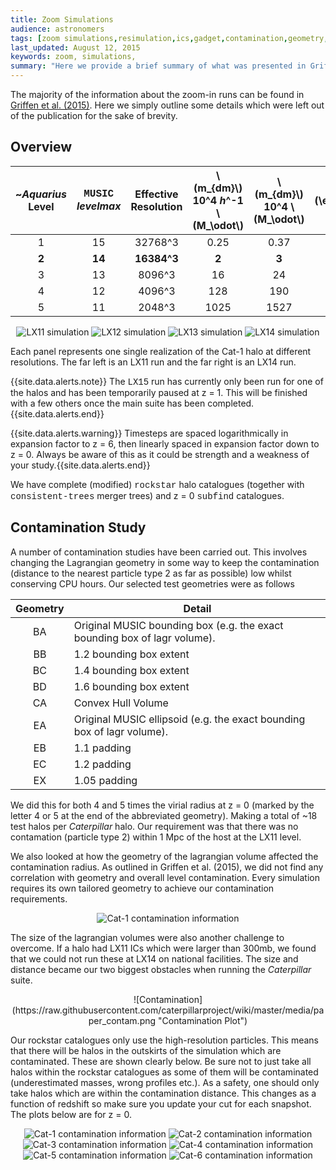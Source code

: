 ```yaml
---
title: Zoom Simulations
audience: astronomers
tags: [zoom simulations,resimulation,ics,gadget,contamination,geometry,lagangian]
last_updated: August 12, 2015
keywords: zoom, simulations, 
summary: "Here we provide a brief summary of what was presented in Griffen et al. (2015). We also present some extra details pertaining to the contamination study."
---
```


The majority of the information about the zoom-in runs can be found in [Griffen et al. (2015)](http://adsabs.harvard.edu/cgi-bin/bib_query?arXiv:1509.01255). Here we simply outline some details which were left out of the publication for the sake of brevity.

## Overview

<center>

~*Aquarius* <br> Level | <span style="font-family:Courier">MUSIC</span> <br> *levelmax* | Effective <br> Resolution | \\(m_{dm}\\) <br> 10^4 *h*^-1 \\(M_\odot\\) | \\(m_{dm}\\) <br> 10^4 \\(M_\odot\\) | \\(\epsilon_{dm}\\) <br> pc 
  :---: | :---: | :---: | :---: | :---: | :---: 
1 | 15 | 32768^3 | 0.25 | 0.37 | 36
**2** | **14** | **16384^3** | **2** | **3** | **76**
3 | 13 | 8096^3 | 16 | 24 | 152
4 | 12 | 4096^3 | 128 | 190 | 228
5 | 11 | 2048^3 | 1025 | 1527 | 452

<img title="LX11 simulation" src="images/Cat1_LX11.jpg" style="max-width: 200px;">
<img title="LX12 simulation" src="images/Cat1_LX12.jpg" style="max-width: 200px;">
<img title="LX13 simulation" src="images/Cat1_LX13.jpg" style="max-width: 200px;">
<img title="LX14 simulation" src="images/Cat1_LX14.jpg" style="max-width: 200px;">

</center>

Each panel represents one single realization of the Cat-1 halo at different resolutions. The far left is an LX11 run and the far right is an LX14 run.

{{site.data.alerts.note}} The <span style="font-family:Courier">LX15</span> run has currently only been run for one of the halos and has been temporarily paused at z = 1. This will be finished with a few others once the main suite has been completed.{{site.data.alerts.end}}

{{site.data.alerts.warning}} Timesteps are spaced logarithmically in expansion factor to z = 6, then linearly spaced in expansion factor down to z = 0. Always be aware of this as it could be strength and a weakness of your study.{{site.data.alerts.end}}

We have complete (modified) <span style="font-family:Courier">rockstar</span> halo catalogues (together with <span style="font-family:Courier">consistent-trees</span> merger trees) and z = 0 <span style="font-family:Courier">subfind</span> catalogues.

## Contamination Study

A number of contamination studies have been carried out. This involves changing the Lagrangian geometry in some way to keep the contamination (distance to the nearest particle type 2 as far as possible) low whilst conserving CPU hours. Our selected test geometries were as follows

<center>

|  Geometry           | Detail  |
:---: | ---
BA | Original MUSIC bounding box (e.g. the exact bounding box of lagr volume).
BB | 1.2 bounding box extent
BC | 1.4 bounding box extent
BD | 1.6 bounding box extent
CA | Convex Hull Volume
EA | Original MUSIC ellipsoid (e.g. the exact bounding box of lagr volume).
EB | 1.1 padding
EC | 1.2 padding
EX | 1.05 padding

</center>

We did this for both 4 and 5 times the virial radius at z = 0 (marked by the letter 4 or 5 at the end of the abbreviated geometry). Making a total of ~18 test halos per _Caterpillar_ halo. Our requirement was that there was no contamation (particle type 2) within 1 Mpc of the host at the LX11 level.

We also looked at how the geometry of the lagrangian volume affected the contamination radius. As outlined in Griffen et al. (2015), we did not find any correlation with geometry and overall level contamination. Every simulation requires its own tailored geometry to achieve our contamination requirements.

<center>

<img title="Cat-1 contamination information" src="images/paper_contamination.jpg" style="max-width: 400px;">

</center>

The size of the lagrangian volumes were also another challenge to overcome. If a halo had LX11 ICs which were larger than 300mb, we found that we could not run these at LX14 on national facilities. The size and distance became our two biggest obstacles when running the _Caterpillar_ suite.

<center>
![Contamination](https://raw.githubusercontent.com/caterpillarproject/wiki/master/media/paper_contam.png "Contamination Plot")
</center>

Our rockstar catalogues only use the high-resolution particles. This means that there will be halos in the outskirts of the simulation which are contaminated. These are shown clearly below. Be sure not to just take all halos within the rockstar catalogues as some of them will be contaminated (underestimated masses, wrong profiles etc.). As a safety, one should only take halos which are within the contamination distance. This changes as a function of redshift so make sure you update your cut for each snapshot. The plots below are for z = 0.

<center>

<img title="Cat-1 contamination information" src="images/Cat-1_contamsub.png" style="max-width: 400px;">
<img title="Cat-2 contamination information" src="images/Cat-2_contamsub.png" style="max-width: 400px;">
<img title="Cat-3 contamination information" src="images/Cat-3_contamsub.png" style="max-width: 400px;">
<img title="Cat-4 contamination information" src="images/Cat-4_contamsub.png" style="max-width: 400px;">
<img title="Cat-5 contamination information" src="images/Cat-5_contamsub.png" style="max-width: 400px;">
<img title="Cat-6 contamination information" src="images/Cat-6_contamsub.png" style="max-width: 400px;">

</center>


